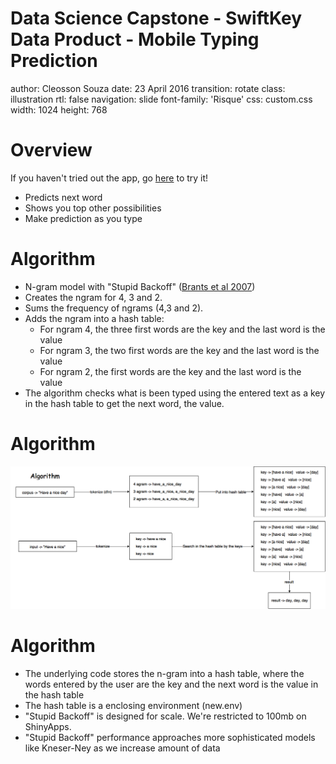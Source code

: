 Data Science Capstone -  SwiftKey Data Product - Mobile Typing Prediction
========================================================
author: Cleosson Souza
date: 23 April 2016
transition: rotate
class: illustration
rtl: false
navigation: slide
font-family: 'Risque'
css: custom.css
width: 1024
height: 768

Overview
========================================================

If you haven't tried out the app, go [here](https://cleosson.shinyapps.io/DataScienceCapstone/) to try it!

- Predicts next word
- Shows you top other possibilities
- Make prediction as you type

Algorithm
========================================================

- N-gram model with "Stupid Backoff" ([Brants et al 2007](http://www.cs.columbia.edu/~smaskey/CS6998-0412/supportmaterial/langmodel_mapreduce.pdf))
- Creates the ngram for 4, 3 and 2.
- Sums the frequency of ngrams (4,3 and 2).
- Adds the ngram into a hash table:
    - For ngram 4, the three first words are the key and the last word is the value
    - For ngram 3, the two first words are the key and the last word is the value
    - For ngram 2, the  first words are the key and the last word is the value
- The algorithm checks what is been typed using the entered text as a key in the hash table to get the next word, the value.

Algorithm
========================================================

<div style="align:center"><img src="images/algorithm_flow.png" alt="algorithm flow" /></div>

Algorithm
========================================================

- The underlying code stores the n-gram into a hash table, where the words entered by the user are the key and the next word is the value in the hash table
- The hash table is a enclosing environment (new.env)
- "Stupid Backoff" is designed for scale. We're restricted to 100mb on ShinyApps.
- "Stupid Backoff" performance approaches more sophisticated models like Kneser-Ney as we increase amount of data

